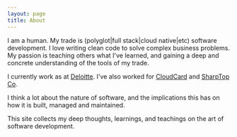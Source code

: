 ```yaml
---
layout: page
title: About 
---
```


I am a human. My trade is (polyglot|full stack|cloud native|etc) software development. I love writing clean code to solve complex business problems. My passion is teaching others what I've learned, and gaining a deep and concrete understanding of the tools of my trade.

I currently work as at [Deloitte](https://www2.deloitte.com/us/en.html). I've also worked for [CloudCard](https://onlinephotosubmission.com/) and [SharpTop Co](http://sharptop.io/).

I think a lot about the nature of software, and the implications this has on how it is built, managed and maintained.

This site collects my deep thoughts, learnings, and teachings on the art of software development.
